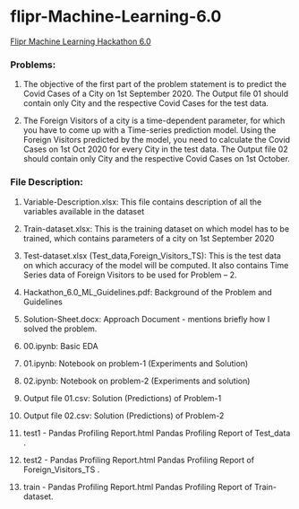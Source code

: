 # flipr-Machine-Learning-6.0
  [Flipr Machine Learning Hackathon 6.0](https://flipr.ai/hackathon/)


### Problems:

1. The objective of the first part of the problem statement is to predict the Covid Cases of a
   City on 1st September 2020. 
   The Output file 01 should contain only City and the respective Covid Cases for the test data.

2. The Foreign Visitors of a city is a time-dependent parameter, for which you have to come up
   with a Time-series prediction model. Using the Foreign Visitors predicted by the model, you
   need to calculate the Covid Cases on 1st Oct 2020 for every City in the test data.
   The Output file 02 should contain only City and the respective Covid Cases on 1st October.

### File Description:

1.  Variable-Description.xlsx:
    This file contains description of all the variables available in the dataset

2.  Train-dataset.xlsx:
    This is the training dataset on which model has to be trained, which contains parameters of a
    city on 1st September 2020

3.  Test-dataset.xlsx (Test_data,Foreign_Visitors_TS):
    This is the test data on which accuracy of the model will be computed. 
    It also contains Time Series data of Foreign Visitors to be used for Problem – 2.

4.  Hackathon_6.0_ML_Guidelines.pdf:
    Background of the Problem and Guidelines

5.  Solution-Sheet.docx:
    Approach Document - mentions briefly how I solved the problem.

6.  00.ipynb:
    Basic EDA

7.  01.ipynb:
    Notebook on problem-1 (Experiments and Solution)

8.  02.ipynb:
    Notebook on problem-2 (Experiments and solution)

9.  Output file 01.csv:
    Solution (Predictions) of Problem-1

10. Output file 02.csv:
    Solution (Predictions) of Problem-2

11. test1 - Pandas Profiling Report.html
    Pandas Profiling Report of Test_data .

12. test2 - Pandas Profiling Report.html
    Pandas Profiling Report of Foreign_Visitors_TS .

13. train - Pandas Profiling Report.html
    Pandas Profiling Report of Train-dataset.
